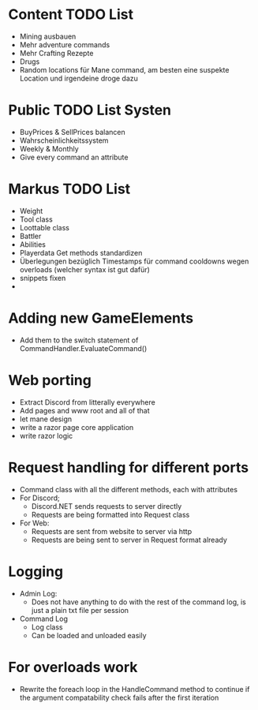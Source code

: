 # Content TODO List
- Mining ausbauen
- Mehr adventure commands
- Mehr Crafting Rezepte
- Drugs
- Random locations für Mane command, am besten eine suspekte Location und irgendeine droge dazu

# Public TODO List Systen
- BuyPrices & SellPrices balancen
- Wahrscheinlichkeitssystem
- Weekly & Monthly
- Give every command an attribute

# Markus TODO List
<!-- - Timer Attribute -->
<!-- - Command Attributes für syntax -->
- Weight
- Tool class
- Loottable class
- Battler
- Abilities
- Playerdata Get methods standardizen
- Überlegungen bezüglich Timestamps für command cooldowns wegen overloads (welcher syntax ist gut dafür)
- snippets fixen
- 

# Adding new GameElements
- Add them to the switch statement of CommandHandler.EvaluateCommand()


# Web porting
- Extract Discord from litterally everywhere
- Add pages and www root and all of that
- let mane design
- write a razor page core application
- write razor logic

# Request handling for different ports
- Command class with all the different methods, each with attributes
- For Discord;
  - Discord.NET sends requests to server directly
  - Requests are being formatted into Request class
- For Web:
  - Requests are sent from website to server via http
  - Requests are being sent to server in Request format already

# Logging
- Admin Log:
  - Does not have anything to do with the rest of the command log, is just a plain txt file per session 
- Command Log
  - Log class
  - Can be loaded and unloaded easily


# For overloads work
- Rewrite the foreach loop in the HandleCommand method to continue if the argument compatability check fails after the first iteration 